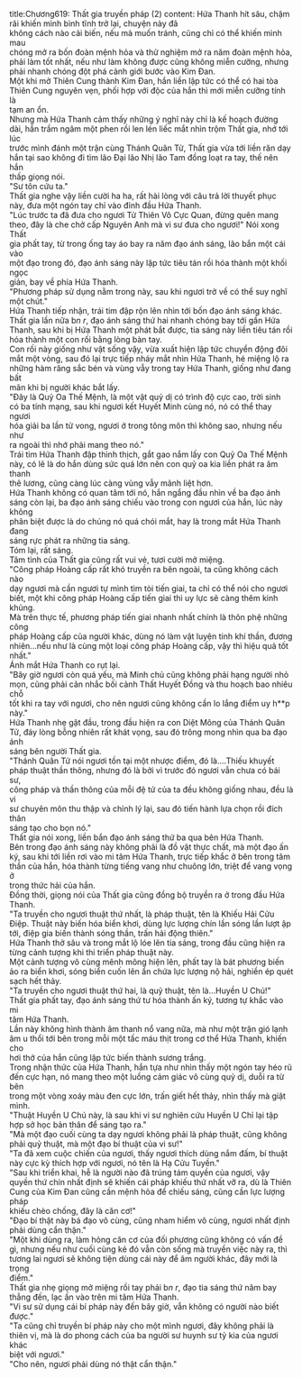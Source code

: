 title:Chương619: Thất gia truyền pháp (2)
content:
Hứa Thanh hít sâu, chậm rãi khiến mình bình tĩnh trở lại, chuyện này đã<br>không cách nào cải biến, nếu mà muốn tránh, cũng chỉ có thể khiến mình mau<br>chóng mở ra bốn đoàn mệnh hỏa và thử nghiệm mở ra năm đoàn mệnh hỏa,<br>phải làm tốt nhất, nếu như làm không được cũng không miễn cưỡng, nhưng<br>phải nhanh chóng đột phá cảnh giới bước vào Kim Đan.<br>Một khi mở Thiên Cung thành Kim Đan, hắn liền lập tức có thể có hai tòa<br>Thiên Cung nguyên vẹn, phối hợp với độc của hắn thì mới miễn cưỡng tính là<br>tạm an ổn.<br>Nhưng mà Hứa Thanh cảm thấy những ý nghĩ này chỉ là kế hoạch đường<br>dài, hắn trầm ngâm một phen rồi len lén liếc mắt nhìn trộm Thất gia, nhớ tới lúc<br>trước mình đánh một trận cùng Thánh Quân Tử, Thất gia vừa tới liền răn dạy<br>hắn tại sao không đi tìm lão Đại lão Nhị lão Tam đồng loạt ra tay, thế nên hắn<br>thấp giọng nói.<br>"Sư tôn cứu ta."<br>Thất gia nghe vậy liền cười ha ha, rất hài lòng với câu trả lời thuyết phục<br>này, đưa một ngón tay chỉ vào đỉnh đầu Hứa Thanh.<br>"Lúc trước ta đã đưa cho ngươi Tử Thiên Vô Cực Quan, đừng quên mang<br>theo, đây là che chở cấp Nguyên Anh mà vi sư đưa cho ngươi!" Nói xong Thất<br>gia phất tay, từ trong ống tay áo bay ra năm đạo ánh sáng, lão bắn một cái vào<br>một đạo trong đó, đạo ánh sáng này lập tức tiêu tán rồi hóa thành một khối ngọc<br>giản, bay về phía Hứa Thanh.<br>"Phương pháp sử dụng nằm trong này, sau khi ngươi trở về có thể suy nghĩ<br>một chút."<br>Hứa Thanh tiếp nhận, trái tim đập rộn lên nhìn tới bốn đạo ánh sáng khác.<br>Thất gia lần nữa b*n r*, đạo ánh sáng thứ hai nhanh chóng bay tới gần Hứa<br>Thanh, sau khi bị Hứa Thanh một phát bắt được, tia sáng này liền tiêu tán rồi<br>hóa thành một con rối bằng lòng bàn tay.<br>Con rối này giống như vật sống vậy, vừa xuất hiện lập tức chuyển động đôi<br>mắt một vòng, sau đó lại trực tiếp nháy mắt nhìn Hứa Thanh, hé miệng lộ ra<br>những hàm răng sắc bén và vùng vẫy trong tay Hứa Thanh, giống như đang bất<br>mãn khi bị người khác bắt lấy.<br>"Đây là Quỷ Oa Thế Mệnh, là một vật quỷ dị có trình độ cực cao, trời sinh<br>có ba tính mạng, sau khi ngươi kết Huyết Minh cùng nó, nó có thể thay ngươi<br>hóa giải ba lần tử vong, ngươi ở trong tông môn thì không sao, nhưng nếu như<br>ra ngoài thì nhớ phải mang theo nó."<br>Trái tim Hứa Thanh đập thình thịch, gắt gao nắm lấy con Quỷ Oa Thế Mệnh<br>này, có lẽ là do hắn dùng sức quá lớn nên con quỷ oa kia liền phát ra âm thanh<br>thê lương, cũng càng lúc càng vùng vẫy mãnh liệt hơn.<br>Hứa Thanh không có quan tâm tới nó, hắn ngẩng đầu nhìn về ba đạo ánh<br>sáng còn lại, ba đạo ánh sáng chiếu vào trong con ngươi của hắn, lúc này không<br>phân biệt được là do chúng nó quá chói mắt, hay là trong mắt Hứa Thanh đang<br>sáng rực phát ra những tia sáng.<br>Tóm lại, rất sáng.<br>Tâm tình của Thất gia cũng rất vui vẻ, tươi cười mở miệng.<br>"Công pháp Hoàng cấp rất khó truyền ra bên ngoài, ta cũng không cách nào<br>dạy ngươi mà cần ngươi tự mình tìm tòi tiến giai, ta chỉ có thể nói cho ngươi<br>biết, một khi công pháp Hoàng cấp tiến giai thì uy lực sẽ càng thêm kinh khủng.<br>Mà trên thực tế, phương pháp tiến giai nhanh nhất chính là thôn phệ những công<br>pháp Hoàng cấp của người khác, dùng nó làm vật luyện tinh khí thần, đương<br>nhiên...nếu như là cùng một loại công pháp Hoàng cấp, vậy thì hiệu quả tốt<br>nhất."<br>Ánh mắt Hứa Thanh co rụt lại.<br>"Bây giờ ngươi còn quá yếu, mà Minh chủ cũng không phải hạng người nhỏ<br>mọn, cũng phải cân nhắc bối cảnh Thất Huyết Đồng và thu hoạch bao nhiêu chỗ<br>tốt khi ra tay với ngươi, cho nên ngươi cũng không cần lo lắng điểm uy h**p<br>này."<br>Hứa Thanh nhẹ gật đầu, trong đầu hiện ra con Diệt Mông của Thánh Quân<br>Tử, đáy lòng bỗng nhiên rất khát vọng, sau đó trông mong nhìn qua ba đạo ánh<br>sáng bên người Thất gia.<br>"Thánh Quân Tử nói ngươi tồn tại một nhược điểm, đó là....Thiếu khuyết<br>pháp thuật thần thông, nhưng đó là bởi vì trước đó ngươi vẫn chưa có bái sư,<br>công pháp và thần thông của mỗi đệ tử của ta đều không giống nhau, đều là vi<br>sư chuyên môn thu thập và chỉnh lý lại, sau đó tiến hành lựa chọn rồi đích thân<br>sáng tạo cho bọn nó."<br>Thất gia nói xong, liền bắn đạo ánh sáng thứ ba qua bên Hứa Thanh.<br>Bên trong đạo ánh sáng này không phải là đồ vật thực chất, mà một đạo ấn<br>ký, sau khi tới liền rơi vào mi tâm Hứa Thanh, trực tiếp khắc ở bên trong tâm<br>thần của hắn, hóa thành từng tiếng vang như chuông lớn, triệt để vang vọng ở<br>trong thức hải của hắn.<br>Đồng thời, giọng nói của Thất gia cũng đồng bộ truyền ra ở trong đầu Hứa<br>Thanh.<br>"Ta truyền cho ngươi thuật thứ nhất, là pháp thuật, tên là Khiếu Hải Cửu<br>Điệp. Thuật này biến hóa biển khơi, dùng lực lượng chín lần sóng lần lượt ập<br>tới, điệp gia biến thành sóng thần, trấn hải động thiên."<br>Hứa Thanh thở sâu và trong mắt lộ lóe lên tia sáng, trong đầu cũng hiện ra<br>từng cảnh tượng khi thi triển pháp thuật này.<br>Một cảnh tượng vô cùng mênh mông hiện lên, phất tay là bát phương biến<br>ảo ra biển khơi, sóng biển cuốn lên ẩn chứa lực lượng nộ hải, nghiền ép quét<br>sạch hết thảy.<br>"Ta truyền cho ngươi thuật thứ hai, là quỷ thuật, tên là...Huyền U Chú!"<br>Thất gia phất tay, đạo ánh sáng thứ tư hóa thành ấn ký, tương tự khắc vào mi<br>tâm Hứa Thanh.<br>Lần này không hình thành âm thanh nổ vang nữa, mà như một trận gió lạnh<br>âm u thổi tới bên trong mỗi một tấc máu thịt trong cơ thể Hứa Thanh, khiến cho<br>hơi thở của hắn cũng lập tức biến thành sương trắng.<br>Trong nhận thức của Hứa Thanh, hắn tựa như nhìn thấy một ngón tay héo rũ<br>đến cực hạn, nó mang theo một luồng cảm giác vô cùng quỷ dị, duỗi ra từ bên<br>trong một vòng xoáy màu đen cực lớn, trấn giết hết thảy, nhìn thấy mà giật<br>mình.<br>"Thuật Huyền U Chú này, là sau khi vi sư nghiên cứu Huyền U Chỉ lại tập<br>hợp sở học bản thân để sáng tạo ra."<br>"Mà một đạo cuối cùng ta dạy ngươi không phải là pháp thuật, cũng không<br>phải quỷ thuật, mà một đạo bí thuật của vi sư!"<br>"Ta đã xem cuộc chiến của ngươi, thấy ngươi thích dùng nắm đấm, bí thuật<br>này cực kỳ thích hợp với ngươi, nó tên là Hạ Cửu Tuyền."<br>"Sau khi triển khai, hễ là người nào đã trúng tám quyền của ngươi, vậy<br>quyền thứ chín nhất định sẽ khiến cái pháp khiếu thứ nhất vỡ ra, dù là Thiên<br>Cung của Kim Đan cũng cần mệnh hỏa để chiếu sáng, cũng cần lực lượng pháp<br>khiếu chèo chống, đây là căn cơ!"<br>"Đạo bí thật này bá đạo vô cùng, cũng nham hiểm vô cùng, ngươi nhất định<br>phải dùng cẩn thận."<br>"Một khi dùng ra, làm hỏng căn cơ của đối phương cũng không có vấn đề<br>gì, nhưng nếu như cuối cùng kẻ đó vẫn còn sống mà truyền việc này ra, thì<br>tương lai ngươi sẽ không tiện dùng cái này để âm người khác, đây mới là trọng<br>điểm."<br>Thất gia nhẹ giọng mở miệng rồi tay phải b*n r*, đạo tia sáng thứ năm bay<br>thẳng đến, lạc ấn vào trên mi tâm Hứa Thanh.<br>"Vi sư sử dụng cái bí pháp này đến bây giờ, vẫn không có người nào biết<br>được."<br>"Ta cũng chỉ truyền bí pháp này cho một mình ngươi, đây không phải là<br>thiên vị, mà là do phong cách của ba người sư huynh sư tỷ kia của ngươi khác<br>biệt với ngươi."<br>"Cho nên, ngươi phải dùng nó thật cẩn thận."